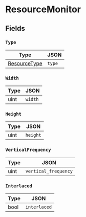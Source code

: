 # ResourceMonitor



## Fields


### `Type`



| Type | JSON |
| ---- | -----------|
| [ResourceType](resource_type.md) | `type` |

### `Width`



| Type | JSON |
| ---- | -----------|
| uint | `width` |

### `Height`



| Type | JSON |
| ---- | -----------|
| uint | `height` |

### `VerticalFrequency`



| Type | JSON |
| ---- | -----------|
| uint | `vertical_frequency` |

### `Interlaced`



| Type | JSON |
| ---- | -----------|
| bool | `interlaced` |
